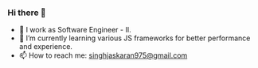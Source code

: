 ### Hi there 👋

<!--
**singhjaskaran2002/singhjaskaran2002** is a ✨ _special_ ✨ repository because its `README.md` (this file) appears on your GitHub profile.

Here are some ideas to get you started:

- 🔭 I’m currently working on ...
- 🌱 I’m currently learning ...
- 👯 I’m looking to collaborate on ...
- 🤔 I’m looking for help with ...
- 💬 Ask me about ...
- 📫 How to reach me: ...
- 😄 Pronouns: ...
- ⚡ Fun fact: ...
-->
- 🔭 I work as Software Engineer - II.
- 🌱 I’m currently learning various JS frameworks for better performance and experience.
- 📫 How to reach me: singhjaskaran975@gmail.com
